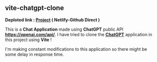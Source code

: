 <h2>vite-chatgpt-clone</h2>

<b>Deploted link : <a href="https://vite-chatgpt-clone-client.netlify.app/">Project</a> ( Netlify-Github Direct )</b>

This is a <b>Chat Application</b> made using <b>ChatGPT</b> public API <b>https://openai.com/api/</b>. I have tried to clone the <b><a href="https://chat.openai.com/chat">ChatGPT</a></b> application in this project using <b>Vite</b> !

I'm making constant modifications to this application so there might be some delay in response time.
